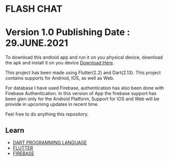 # FLASH CHAT

# Version 1.0 Publishing Date : 29.JUNE.2021

To download this android app and run it on you physical device, download the apk and install it on you device [Download Here](https://drive.google.com/file/d/1JksjxPKjfs2MP23Be6mQ1_GmbAQdciGY/view?usp=sharing).

This project has been made using Flutter(2.2) and Dart(2.13). This project contains supports for Andriod, IOS, as well as Web.

For database I have used Firebase, authentication has also been done with Firebase Authentication.  In this version of App the firebase support has been gien only for the Android Platform, Support for IOS and Web will be provide in upcoming updates in recent time.

Feel free to do anything this repository.

## Learn 

- [DART PROGRAMMING LANGUAGE](https://dart.dev/)
- [FLUTTER](https://flutter.dev/)
- [FIREBASE](https://firebase.google.com/)
